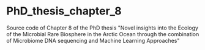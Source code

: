 # PhD_thesis_chapter_8
Source code of Chapter 8 of the PhD thesis "Novel insights into the Ecology of the Microbial Rare Biosphere in the Arctic Ocean through the combination of Microbiome DNA sequencing and Machine Learning Approaches"
